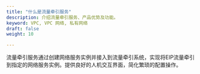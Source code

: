 ```yaml
---
title: "什么是流量牵引服务"
description: 介绍流量牵引服务、产品优势及功能。
keyword: VPC, VPC 网络, 私有网络
draft: false
weight: 10

---
```


流量牵引服务通过创建网络服务实例并接入到流量牵引系统，实现将EIP流量牵引到指定的网络服务实例。提供良好的人机交互界面，简化繁琐的配置操作。


